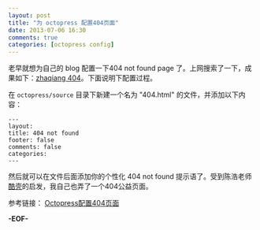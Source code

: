 ```yaml
---
layout: post
title: "为 octopress 配置404页面"
date: 2013-07-06 16:30
comments: true
categories: [octopress config]
---
```

老早就想为自己的 blog 配置一下404 not found page 了。上网搜索了一下，成果如下：[zhaqiang 404](http://zhaqiang.github.io/404/)。下面说明下配置过程。

在 `octopress/source` 目录下新建一个名为 "404.html" 的文件，并添加以下内容：

    ---
    layout: 
    title: 404 not found
    footer: false
    comments: false
    categories: 
    ---

然后就可以在文件后面添加你的个性化 404 not found 提示语了。受到陈浩老师[酷壳](http://coolshell.cn)的启发，我自己也弄了一个404公益页面。

参考链接：
[Octopress配置404页面](http://yrzhll.com/blog/2012/12/18/404)

**-EOF-**
